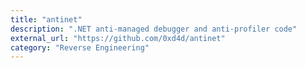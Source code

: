 ```yaml
---
title: "antinet"
description: ".NET anti-managed debugger and anti-profiler code"
external_url: "https://github.com/0xd4d/antinet"
category: "Reverse Engineering"
---
```

